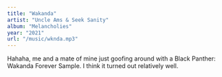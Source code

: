```yaml
---
title: "Wakanda"
artist: "Uncle Ams & Seek Sanity"
album: "Melancholies"
year: "2021"
url: "/music/wknda.mp3"
---
```


Hahaha, me and a mate of mine just goofing around with a Black Panther: Wakanda Forever Sample. I think it turned out relatively well.